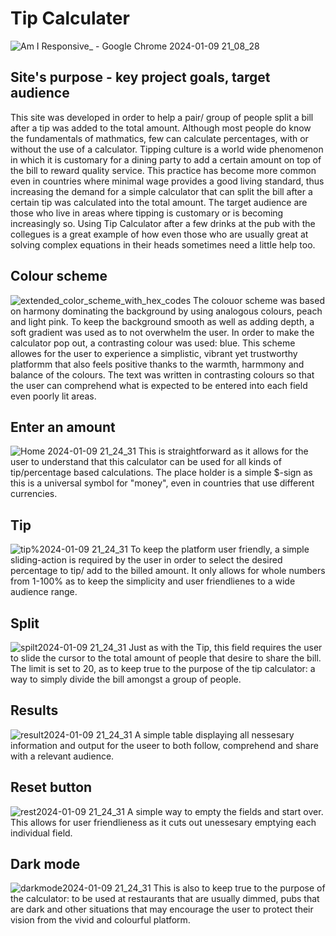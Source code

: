 # Tip Calculater 
![Am I Responsive_ - Google Chrome 2024-01-09 21_08_28](https://github.com/ibrahimjasim/Tip-Calculator-App-Milestone-PP2/assets/127301769/ac41c63e-da57-4c86-a727-be2ed12e2135)
## Site's purpose - key project goals, target audience
This site was developed in order to help a pair/ group of people split a bill after a tip was added to the total amount.
Although most people do know the fundamentals of mathmatics, few can calculate percentages, with or without the use of a calculator.
Tipping culture is a world wide phenomenon in which it is customary for a dining party to add a certain amount on top of the bill to reward quality service.
This practice has become more common even in countries where minimal wage provides a good living standard, thus increasing the demand for a simple calculator that can split the bill after a certain tip was calculated into the total amount.
The target audience are those who live in areas where tipping is customary or is becoming increasingly so.
Using Tip Calculator after a few drinks at the pub with the collegues is a great example of how even those who are usually great at solving complex equations in their heads sometimes need a little help too.


##  Colour scheme
![extended_color_scheme_with_hex_codes](https://github.com/ibrahimjasim/Tip-Calculator-App-Milestone-PP2/assets/127301769/7369c8ff-9e70-4d5b-bad3-7b26efe17452)
The colouor scheme was based on harmony dominating the background by using analogous colours, peach and light pink. 
To keep the background smooth as well as adding depth, a soft gradient was used as to not overwhelm the user.
In order to make the calculator pop out, a contrasting colour was used: blue.
This scheme allowes for the user to experience a simplistic, vibrant yet trustworthy platformm that also feels positive thanks to the warmth, harmmony and balance of the colours. 
The text was written in contrasting colours so that the user can comprehend what is expected to be entered into each field even poorly lit areas. 

## Enter an amount
![Home 2024-01-09 21_24_31](https://github.com/ibrahimjasim/Tip-Calculator-App-Milestone-PP2/assets/127301769/c12bccb4-c194-42ec-a01e-3c208d037765)
This is straightforward as it allows for the user to understand that this calculator can be used for all kinds of tip/percentage based calculations.
The place holder is a simple $-sign as this is a universal symbol for "money", even in countries that use different currencies.

## Tip 
![tip%2024-01-09 21_24_31](https://github.com/ibrahimjasim/Tip-Calculator-App-Milestone-PP2/assets/127301769/d8fe9c5e-9083-40b2-a5fc-99e16dda4423)
To keep the platform user friendly, a simple sliding-action is required by the user in order to select the desired percentage to tip/ add to the billed amount. 
It only allows for whole numbers from 1-100% as to keep the simplicity and user friendlienes to a wide audience range. 

## Split
![spilt2024-01-09 21_24_31](https://github.com/ibrahimjasim/Tip-Calculator-App-Milestone-PP2/assets/127301769/a6a57936-19b9-403c-b4e2-2c6f356cdfbf)
Just as with the Tip, this field requires the user to slide the cursor to the total amount of people that desire to share the bill.
The limit is set to 20, as to keep true to the purpose of the tip calculator: a way to simply divide the bill amongst a group of people.

## Results
![result2024-01-09 21_24_31](https://github.com/ibrahimjasim/Tip-Calculator-App-Milestone-PP2/assets/127301769/d44b0a25-eb2a-44dc-bc77-164fee58b946)
A simple table displaying all nessesary information and output for the useer to both follow, comprehend and share with a relevant audience.

## Reset button 
![rest2024-01-09 21_24_31](https://github.com/ibrahimjasim/Tip-Calculator-App-Milestone-PP2/assets/127301769/5eab5739-878b-44a2-a89c-fb993b46f275)
A simple way to empty the fields and start over. This allows for user friendlieness as it cuts out unessesary emptying each individual field. 

## Dark mode
![darkmode2024-01-09 21_24_31](https://github.com/ibrahimjasim/Tip-Calculator-App-Milestone-PP2/assets/127301769/3ce45a3e-0968-4a55-821c-30ec9cc7731e)
This is also to keep true to the purpose of the calculator: to be used at restaurants that are usually dimmed, pubs that are dark and other situations that may encourage the user to protect their vision from the vivid and colourful platform.
